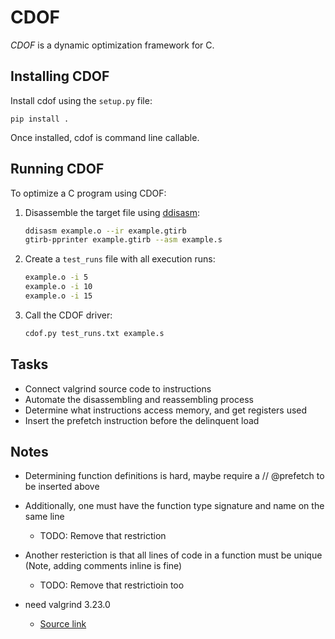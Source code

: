 # CDOF

*CDOF* is a dynamic optimization framework for C.

## Installing CDOF 

Install cdof using the `setup.py` file:

```
pip install .
```

Once installed, cdof is command line callable.

## Running CDOF 

To optimize a C program using CDOF:

1. Disassemble the target file using [ddisasm](https://github.com/grammatech/ddisasm):

    ```sh
    ddisasm example.o --ir example.gtirb
    gtirb-pprinter example.gtirb --asm example.s
    ```

2. Create a `test_runs` file with all execution runs:

    ```sh
    example.o -i 5
    example.o -i 10
    example.o -i 15
    ```

3. Call the CDOF driver:

    ```sh
    cdof.py test_runs.txt example.s
    ```

## Tasks

* Connect valgrind source code to instructions
* Automate the disassembling and reassembling process
* Determine what instructions access memory, and get registers used
* Insert the prefetch instruction  before the delinquent load

## Notes

* Determining function definitions is hard, maybe require a // @prefetch to be inserted above
* Additionally, one must have the function type signature and name on the same line
  * TODO: Remove that restriction
* Another resteriction is that all lines of code in a function must be unique (Note, adding comments inline is fine)
  * TODO: Remove that restrictioin too

* need valgrind 3.23.0
  * [Source link](https://valgrind.org/downloads/repository.html)
